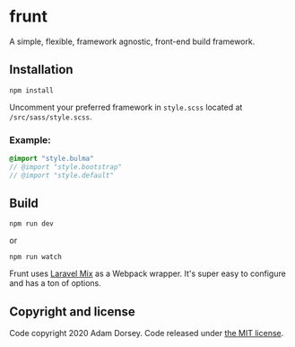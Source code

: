 # frunt
A simple, flexible, framework agnostic, front-end build framework.

## Installation

```shell
npm install
```

Uncomment your preferred framework in `style.scss` located at `/src/sass/style.scss`. 

### Example:

```sass
@import "style.bulma"
// @import "style.bootstrap"
// @import "style.default"
```

## Build

```shell
npm run dev
```

or

```shell
npm run watch
```

Frunt uses [Laravel Mix](https://laravel-mix.com/docs/5.0/basic-example) as a Webpack wrapper. It's super easy to configure and has a ton of options.

## Copyright and license

Code copyright 2020 Adam Dorsey. Code released under [the MIT license](https://github.com/adamthedorsey/frunt/blob/master/LICENSE).

